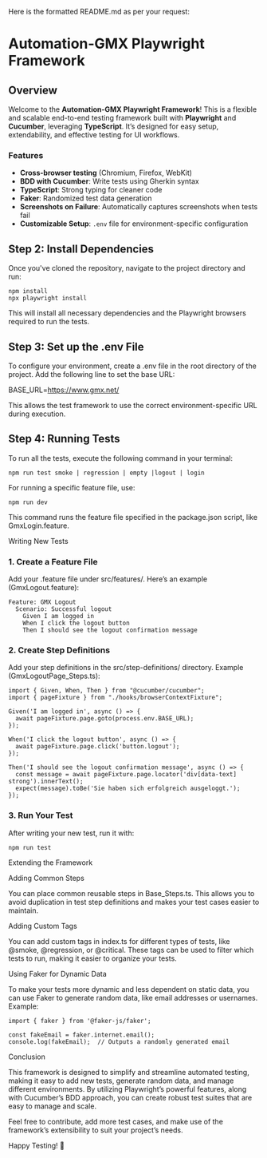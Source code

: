 Here is the formatted README.md as per your request:

# Automation-GMX Playwright Framework

## Overview

Welcome to the **Automation-GMX Playwright Framework**! This is a flexible and scalable end-to-end testing framework built with **Playwright** and **Cucumber**, leveraging **TypeScript**. It’s designed for easy setup, extendability, and effective testing for  UI workflows.

### Features
- **Cross-browser testing** (Chromium, Firefox, WebKit)
- **BDD with Cucumber**: Write tests using Gherkin syntax
- **TypeScript**: Strong typing for cleaner code
- **Faker**: Randomized test data generation
- **Screenshots on Failure**: Automatically captures screenshots when tests fail
- **Customizable Setup**: `.env` file for environment-specific configuration

## Step 2: Install Dependencies

Once you've cloned the repository, navigate to the project directory and run:
```
npm install
npx playwright install
```
This will install all necessary dependencies and the Playwright browsers required to run the tests.

## Step 3: Set up the .env File

To configure your environment, create a .env file in the root directory of the project. Add the following line to set the base URL:

BASE_URL=https://www.gmx.net/

This allows the test framework to use the correct environment-specific URL during execution.

## Step 4: Running Tests

To run all the tests, execute the following command in your terminal:

```
npm run test smoke | regression | empty |logout | login
```
For running a specific feature file, use:
```
npm run dev
```
This command runs the feature file specified in the package.json script, like GmxLogin.feature.

Writing New Tests

### 1. Create a Feature File

Add your .feature file under src/features/. Here’s an example (GmxLogout.feature):
```
Feature: GMX Logout
  Scenario: Successful logout
    Given I am logged in
    When I click the logout button
    Then I should see the logout confirmation message
```
### 2. Create Step Definitions

Add your step definitions in the src/step-definitions/ directory. Example (GmxLogoutPage_Steps.ts):
```
import { Given, When, Then } from "@cucumber/cucumber";
import { pageFixture } from "./hooks/browserContextFixture";

Given('I am logged in', async () => {
  await pageFixture.page.goto(process.env.BASE_URL);
});

When('I click the logout button', async () => {
  await pageFixture.page.click('button.logout');
});

Then('I should see the logout confirmation message', async () => {
  const message = await pageFixture.page.locator('div[data-text] strong').innerText();
  expect(message).toBe('Sie haben sich erfolgreich ausgeloggt.');
});
```
### 3. Run Your Test

After writing your new test, run it with:
```
npm run test
```
Extending the Framework

Adding Common Steps

You can place common reusable steps in Base_Steps.ts. This allows you to avoid duplication in test step definitions and makes your test cases easier to maintain.

Adding Custom Tags

You can add custom tags in index.ts for different types of tests, like @smoke, @regression, or @critical. These tags can be used to filter which tests to run, making it easier to organize your tests.

Using Faker for Dynamic Data

To make your tests more dynamic and less dependent on static data, you can use Faker to generate random data, like email addresses or usernames. Example:
```
import { faker } from '@faker-js/faker';

const fakeEmail = faker.internet.email();
console.log(fakeEmail);  // Outputs a randomly generated email
```
Conclusion

This framework is designed to simplify and streamline automated testing, making it easy to add new tests, generate random data, and manage different environments. By utilizing Playwright’s powerful features, along with Cucumber’s BDD approach, you can create robust test suites that are easy to manage and scale.

Feel free to contribute, add more test cases, and make use of the framework’s extensibility to suit your project’s needs.

Happy Testing! 🚀

